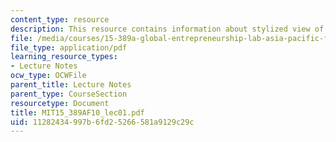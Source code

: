 ```yaml
---
content_type: resource
description: This resource contains information about stylized view of entrepreneurship.
file: /media/courses/15-389a-global-entrepreneurship-lab-asia-pacific-fall-2010/11282434997b6fd25266581a9129c29c_MIT15_389AF10_lec01.pdf
file_type: application/pdf
learning_resource_types:
- Lecture Notes
ocw_type: OCWFile
parent_title: Lecture Notes
parent_type: CourseSection
resourcetype: Document
title: MIT15_389AF10_lec01.pdf
uid: 11282434-997b-6fd2-5266-581a9129c29c
---
```

